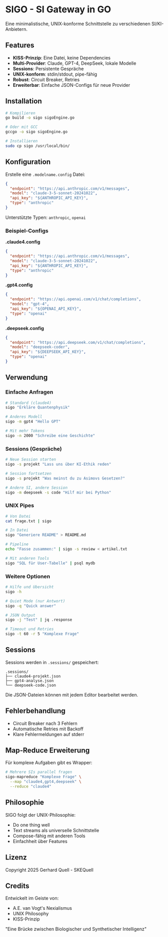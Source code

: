 # SIGO - SI Gateway in GO

Eine minimalistische, UNIX-konforme Schnittstelle zu verschiedenen SI/KI-Anbietern.

## Features

- **KISS-Prinzip**: Eine Datei, keine Dependencies
- **Multi-Provider**: Claude, GPT-4, DeepSeek, lokale Modelle
- **Sessions**: Persistente Gespräche  
- **UNIX-konform**: stdin/stdout, pipe-fähig
- **Robust**: Circuit Breaker, Retries
- **Erweiterbar**: Einfache JSON-Configs für neue Provider

## Installation

```bash
# Kompilieren
go build -o sigo sigoEngine.go

# Oder mit GCC
gccgo -o sigo sigoEngine.go

# Installieren
sudo cp sigo /usr/local/bin/
```

## Konfiguration

Erstelle eine `.modelname.config` Datei:

```json
{
  "endpoint": "https://api.anthropic.com/v1/messages",
  "model": "claude-3-5-sonnet-20241022",
  "api_key": "${ANTHROPIC_API_KEY}",
  "type": "anthropic"
}
```

Unterstützte Typen: `anthropic`, `openai`

### Beispiel-Configs

**.claude4.config**
```json
{
  "endpoint": "https://api.anthropic.com/v1/messages",
  "model": "claude-3-5-sonnet-20241022", 
  "api_key": "${ANTHROPIC_API_KEY}",
  "type": "anthropic"
}
```

**.gpt4.config**
```json
{
  "endpoint": "https://api.openai.com/v1/chat/completions",
  "model": "gpt-4",
  "api_key": "${OPENAI_API_KEY}",
  "type": "openai"
}
```

**.deepseek.config**
```json
{
  "endpoint": "https://api.deepseek.com/v1/chat/completions",
  "model": "deepseek-coder",
  "api_key": "${DEEPSEEK_API_KEY}",
  "type": "openai"
}
```

## Verwendung

### Einfache Anfragen

```bash
# Standard (claude4)
sigo "Erkläre Quantenphysik"

# Anderes Modell
sigo -m gpt4 "Hello GPT"

# Mit mehr Tokens
sigo -n 2000 "Schreibe eine Geschichte"
```

### Sessions (Gespräche)

```bash
# Neue Session starten
sigo -s projekt "Lass uns über KI-Ethik reden"

# Session fortsetzen  
sigo -s projekt "Was meinst du zu Asimovs Gesetzen?"

# Andere SI, andere Session
sigo -m deepseek -s code "Hilf mir bei Python"
```

### UNIX Pipes

```bash
# Von Datei
cat frage.txt | sigo

# In Datei
sigo "Generiere README" > README.md

# Pipeline
echo "Fasse zusammen:" | sigo -s review < artikel.txt

# Mit anderen Tools
sigo "SQL für User-Tabelle" | psql mydb
```

### Weitere Optionen

```bash
# Hilfe und Übersicht
sigo -h

# Quiet Mode (nur Antwort)
sigo -q "Quick answer"

# JSON Output
sigo -j "Test" | jq .response

# Timeout und Retries
sigo -t 60 -r 5 "Komplexe Frage"
```

## Sessions

Sessions werden in `.sessions/` gespeichert:

```
.sessions/
├── claude4-projekt.json
├── gpt4-analyse.json
└── deepseek-code.json
```

Die JSON-Dateien können mit jedem Editor bearbeitet werden.

## Fehlerbehandlung

- Circuit Breaker nach 3 Fehlern
- Automatische Retries mit Backoff
- Klare Fehlermeldungen auf stderr

## Map-Reduce Erweiterung

Für komplexe Aufgaben gibt es Wrapper:

```bash
# Mehrere SIs parallel fragen
sigo-mapreduce "Komplexe Frage" \
  --map "claude4,gpt4,deepseek" \
  --reduce "claude4"
```

## Philosophie

SIGO folgt der UNIX-Philosophie:
- Do one thing well
- Text streams als universelle Schnittstelle  
- Compose-fähig mit anderen Tools
- Einfachheit über Features

## Lizenz

Copyright 2025 Gerhard Quell - SKEQuell

## Credits

Entwickelt im Geiste von:
- A.E. van Vogt's Nexialismus
- UNIX Philosophy
- KISS-Prinzip

"Eine Brücke zwischen Biologischer und Synthetischer Intelligenz"
